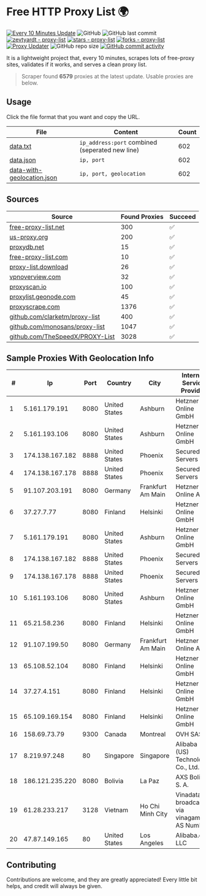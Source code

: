 
# Free HTTP Proxy List 🌍

[![Every 10 Minutes Update](https://github.com/mertguvencli/http-proxy-list/actions/workflows/main.yml/badge.svg?branch=main)](https://github.com/mertguvencli/http-proxy-list/actions/workflows/main.yml)
![GitHub](https://img.shields.io/github/license/mertguvencli/http-proxy-list)
![GitHub last commit](https://img.shields.io/github/last-commit/mertguvencli/http-proxy-list)
[![zevtyardt - proxy-list](https://img.shields.io/static/v1?label=zevtyardt&message=proxy-list&color=blue&logo=github)](https://github.com/zevtyardt/proxy-list "Go to GitHub repo")
[![stars - proxy-list](https://img.shields.io/github/stars/zevtyardt/proxy-list?style=social)](https://github.com/zevtyardt/proxy-list)
[![forks - proxy-list](https://img.shields.io/github/forks/zevtyardt/proxy-list?style=social)](https://github.com/zevtyardt/proxy-list)
[![Proxy Updater](https://github.com/zevtyardt/proxy-list/workflows/Proxy%20Updater/badge.svg)](https://github.com/zevtyardt/proxy-list/actions?query=workflow:"Proxy+Updater")
![GitHub repo size](https://img.shields.io/github/repo-size/zevtyardt/proxy-list)
[![GitHub commit activity](https://img.shields.io/github/commit-activity/m/zevtyardt/proxy-list?logo=commits)](https://github.com/zevtyardt/proxy-list/commits/main)

It is a lightweight project that, every 10 minutes, scrapes lots of free-proxy sites, validates if it works, and serves a clean proxy list.

> Scraper found **6579** proxies at the latest update. Usable proxies are below.

## Usage

Click the file format that you want and copy the URL.

|File|Content|Count|
|----|-------|-----|
|[data.txt](https://raw.githubusercontent.com/mertguvencli/http-proxy-list/main/proxy-list/data.txt)|`ip_address:port` combined (seperated new line)|602|
|[data.json](https://raw.githubusercontent.com/mertguvencli/http-proxy-list/main/proxy-list/data.json)|`ip, port`|602|
|[data-with-geolocation.json](https://raw.githubusercontent.com/mertguvencli/http-proxy-list/main/proxy-list/data-with-geolocation.json)|`ip, port, geolocation`|602|

## Sources

|Source|Found Proxies|Succeed|
|------|-------------|-------|
|[free-proxy-list.net](https://free-proxy-list.net)|300|✅|
|[us-proxy.org](https://www.us-proxy.org)|200|✅|
|[proxydb.net](http://proxydb.net)|15|✅|
|[free-proxy-list.com](https://free-proxy-list.com/?page=&port=&type%5B%5D=http&type%5B%5D=https&up_time=0&search=Search)|10|✅|
|[proxy-list.download](https://www.proxy-list.download/HTTP)|26|✅|
|[vpnoverview.com](https://vpnoverview.com/privacy/anonymous-browsing/free-proxy-servers)|32|✅|
|[proxyscan.io](https://www.proxyscan.io)|100|✅|
|[proxylist.geonode.com](https://proxylist.geonode.com/api/proxy-list?limit=300&page=1&sort_by=lastChecked&sort_type=desc&protocols=http,https)|45|✅|
|[proxyscrape.com](https://api.proxyscrape.com/v2/?request=displayproxies&protocol=http&timeout=10000&country=all&ssl=all&anonymity=all)|1376|✅|
|[github.com/clarketm/proxy-list](https://raw.githubusercontent.com/clarketm/proxy-list/master/proxy-list-raw.txt)|400|✅|
|[github.com/monosans/proxy-list](https://raw.githubusercontent.com/monosans/proxy-list/main/proxies/http.txt)|1047|✅|
|[github.com/TheSpeedX/PROXY-List](https://raw.githubusercontent.com/TheSpeedX/PROXY-List/master/http.txt)|3028|✅|


## Sample Proxies With Geolocation Info

|#|Ip|Port|Country|City|Internet Service Provider|
|-|--|----|-------|----|-------------------------|
|1|5.161.179.191|8080|United States|Ashburn|Hetzner Online GmbH|
|2|5.161.193.106|8080|United States|Ashburn|Hetzner Online GmbH|
|3|174.138.167.182|8888|United States|Phoenix|Secured Servers LLC|
|4|174.138.167.178|8888|United States|Phoenix|Secured Servers LLC|
|5|91.107.203.191|8080|Germany|Frankfurt Am Main|Hetzner Online AG|
|6|37.27.7.77|8080|Finland|Helsinki|Hetzner Online GmbH|
|7|5.161.179.191|8080|United States|Ashburn|Hetzner Online GmbH|
|8|174.138.167.182|8888|United States|Phoenix|Secured Servers LLC|
|9|174.138.167.178|8888|United States|Phoenix|Secured Servers LLC|
|10|5.161.193.106|8080|United States|Ashburn|Hetzner Online GmbH|
|11|65.21.58.236|8080|Finland|Helsinki|Hetzner Online GmbH|
|12|91.107.199.50|8080|Germany|Frankfurt Am Main|Hetzner Online AG|
|13|65.108.52.104|8080|Finland|Helsinki|Hetzner Online GmbH|
|14|37.27.4.151|8080|Finland|Helsinki|Hetzner Online GmbH|
|15|65.109.169.154|8080|Finland|Helsinki|Hetzner Online GmbH|
|16|158.69.73.79|9300|Canada|Montreal|OVH SAS|
|17|8.219.97.248|80|Singapore|Singapore|Alibaba (US) Technology Co., Ltd.|
|18|186.121.235.220|8080|Bolivia|La Paz|AXS Bolivia S. A.|
|19|61.28.233.217|3128|Vietnam|Ho Chi Minh City|Vinadata broadcast via vinagame AS Number|
|20|47.87.149.165|80|United States|Los Angeles|Alibaba.com LLC|



## Contributing

Contributions are welcome, and they are greatly appreciated! Every
little bit helps, and credit will always be given.

